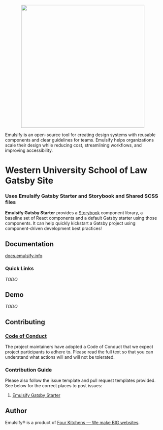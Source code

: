 <p align="center"><img src="https://raw.githubusercontent.com/emulsify-ds/documentation/master/.gitbook/assets/logo.png" width="400"/></p>

Emulsify is an open-source tool for creating design systems with reusable components and clear guidelines for teams. Emulsify helps organizations scale their design while reducing cost, streamlining workflows, and improving accessibility.

# Western University School of Law Gatsby Site

### Uses Emulsify Gatsby Starter and Storybook and Shared SCSS files

**Emulsify Gatsby Starter** provides a [Storybook](https://storybook.js.org/) component library, a baseline set of React components and a default Gatsby starter using those components. It can help quickly kickstart a Gatsby project using component-driven development best practices!

## Documentation

[docs.emulsify.info](https://docs.emulsify.info/)

### Quick Links

_TODO_

## Demo

_TODO_

## Contributing

### [Code of Conduct](https://github.com/emulsify-ds/emulsify-drupal/blob/master/CODE_OF_CONDUCT.md)

The project maintainers have adopted a Code of Conduct that we expect project participants to adhere to. Please read the full text so that you can understand what actions will and will not be tolerated.

### Contribution Guide

Please also follow the issue template and pull request templates provided. See below for the correct places to post issues:

1. [Emulsify Gatsby Starter](https://github.com/emulsify-ds/emulsify-gatsby-starter/issues)

## Author

Emulsify&reg; is a product of [Four Kitchens &mdash; We make BIG websites](https://fourkitchens.com).
